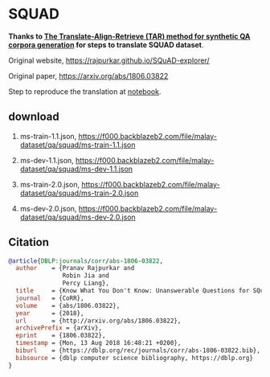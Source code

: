 # SQUAD

**Thanks to [The Translate-Align-Retrieve (TAR) method for synthetic QA corpora generation](https://github.com/ccasimiro88/TranslateAlignRetrieve) for steps to translate SQUAD dataset**.

Original website, https://rajpurkar.github.io/SQuAD-explorer/

Original paper, https://arxiv.org/abs/1806.03822

Step to reproduce the translation at [notebook](notebook).

## download

1. ms-train-1.1.json, https://f000.backblazeb2.com/file/malay-dataset/qa/squad/ms-train-1.1.json

2. ms-dev-1.1.json, https://f000.backblazeb2.com/file/malay-dataset/qa/squad/ms-dev-1.1.json

3. ms-train-2.0.json, https://f000.backblazeb2.com/file/malay-dataset/qa/squad/ms-train-2.0.json

4. ms-dev-2.0.json, https://f000.backblazeb2.com/file/malay-dataset/qa/squad/ms-dev-2.0.json

## Citation

```bibtex
@article{DBLP:journals/corr/abs-1806-03822,
  author    = {Pranav Rajpurkar and
               Robin Jia and
               Percy Liang},
  title     = {Know What You Don't Know: Unanswerable Questions for SQuAD},
  journal   = {CoRR},
  volume    = {abs/1806.03822},
  year      = {2018},
  url       = {http://arxiv.org/abs/1806.03822},
  archivePrefix = {arXiv},
  eprint    = {1806.03822},
  timestamp = {Mon, 13 Aug 2018 16:48:21 +0200},
  biburl    = {https://dblp.org/rec/journals/corr/abs-1806-03822.bib},
  bibsource = {dblp computer science bibliography, https://dblp.org}
}
```
